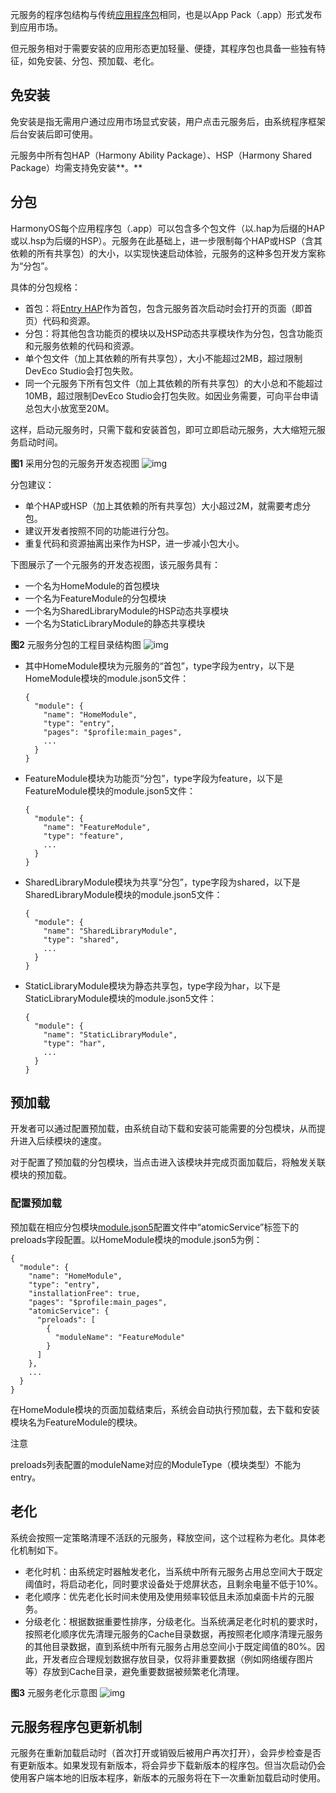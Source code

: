 元服务的程序包结构与传统[应用程序包](https://developer.huawei.com/consumer/cn/doc/harmonyos-guides-V5/application-package-structure-stage-V5)相同，也是以App Pack（.app）形式发布到应用市场。

但元服务相对于需要安装的应用形态更加轻量、便捷，其程序包也具备一些独有特征，如免安装、分包、预加载、老化。

## 免安装

免安装是指无需用户通过应用市场显式安装，用户点击元服务后，由系统程序框架后台安装后即可使用。

元服务中所有包HAP（Harmony Ability Package）、HSP（Harmony Shared Package）均需支持免安装**。**

## 分包

HarmonyOS每个应用程序包（.app）可以包含多个包文件（以.hap为后缀的HAP或以.hsp为后缀的HSP）。元服务在此基础上，进一步限制每个HAP或HSP（含其依赖的所有共享包）的大小，以实现快速启动体验，元服务的这种多包开发方案称为“分包”。

具体的分包规格：

- 首包：将[Entry HAP](https://developer.huawei.com/consumer/cn/doc/harmonyos-guides-V5/application-package-overview-V5)作为首包，包含元服务首次启动时会打开的页面（即首页）代码和资源。
- 分包：将其他包含功能页的模块以及HSP动态共享模块作为分包，包含功能页和元服务依赖的代码和资源。
- 单个包文件（加上其依赖的所有共享包），大小不能超过2MB，超过限制DevEco Studio会打包失败。
- 同一个元服务下所有包文件（加上其依赖的所有共享包）的大小总和不能超过10MB，超过限制DevEco Studio会打包失败。如因业务需要，可向平台申请总包大小放宽至20M。

这样，启动元服务时，只需下载和安装首包，即可立即启动元服务，大大缩短元服务启动时间。

**图1** 采用分包的元服务开发态视图
![img](https://luckly007.oss-cn-beijing.aliyuncs.com/uPic/0000000000011111111.20241101142403.48229676262599038260030957913382:50001231000000:2800:62114B20FE531642D28B9C0903B14832EA965E0120850DD9754ADA7BF3457321.png)

分包建议：

- 单个HAP或HSP（加上其依赖的所有共享包）大小超过2M，就需要考虑分包。
- 建议开发者按照不同的功能进行分包。
- 重复代码和资源抽离出来作为HSP，进一步减小包大小。

下图展示了一个元服务的开发态视图，该元服务具有：

- 一个名为HomeModule的首包模块
- 一个名为FeatureModule的分包模块
- 一个名为SharedLibraryModule的HSP动态共享模块
- 一个名为StaticLibraryModule的静态共享模块

**图2** 元服务分包的工程目录结构图
![img](https://luckly007.oss-cn-beijing.aliyuncs.com/uPic/0000000000011111111.20241101142403.39721743975287287533841424456189:50001231000000:2800:3A039B0F572919465E0FAD6A5B638EE48DB50E20AE8F4F03B8AF6284C4678470.png)

- 其中HomeModule模块为元服务的“首包”，type字段为entry，以下是HomeModule模块的module.json5文件：

  ```cangjie
  {  
    "module": {
      "name": "HomeModule",
      "type": "entry",
      "pages": "$profile:main_pages",    
      ...
    }
  }
  ```

- FeatureModule模块为功能页“分包”，type字段为feature，以下是FeatureModule模块的module.json5文件：

  ```cangjie
  {  
    "module": {
      "name": "FeatureModule",
      "type": "feature",
      ...
    }
  }
  ```

- SharedLibraryModule模块为共享“分包”，type字段为shared，以下是SharedLibraryModule模块的module.json5文件：

  ```cangjie
  {  
    "module": {
      "name": "SharedLibraryModule",
      "type": "shared",
      ...
    }
  }
  ```

- StaticLibraryModule模块为静态共享包，type字段为har，以下是StaticLibraryModule模块的module.json5文件：

  ```cangjie
  {  
    "module": {
      "name": "StaticLibraryModule",
      "type": "har",
      ...
    }
  }
  ```

## 预加载

开发者可以通过配置预加载，由系统自动下载和安装可能需要的分包模块，从而提升进入后续模块的速度。

对于配置了预加载的分包模块，当点击进入该模块并完成页面加载后，将触发关联模块的预加载。

### 配置预加载

预加载在相应分包模块[module.json5](https://developer.huawei.com/consumer/cn/doc/harmonyos-guides-V5/module-configuration-file-V5)配置文件中“atomicService”标签下的preloads字段配置。以HomeModule模块的module.json5为例：

```cangjie
{  
  "module": {
    "name": "HomeModule",
    "type": "entry",
    "installationFree": true,
    "pages": "$profile:main_pages",
    "atomicService": {
      "preloads": [
        {
          "moduleName": "FeatureModule"
        }
      ]
    },
    ...
  }
}
```

在HomeModule模块的页面加载结束后，系统会自动执行预加载，去下载和安装模块名为FeatureModule的模块。

注意

preloads列表配置的moduleName对应的ModuleType（模块类型）不能为entry。

## 老化

系统会按照一定策略清理不活跃的元服务，释放空间，这个过程称为老化。具体老化机制如下。

- 老化时机：由系统定时器触发老化，当系统中所有元服务占用总空间大于既定阈值时，将启动老化，同时要求设备处于熄屏状态，且剩余电量不低于10%。
- 老化顺序：优先老化长时间未使用及使用频率较低且未添加桌面卡片的元服务。
- 分级老化：根据数据重要性排序，分级老化。当系统满足老化时机的要求时，按照老化顺序优先清理元服务的Cache目录数据，再按照老化顺序清理元服务的其他目录数据，直到系统中所有元服务占用总空间小于既定阈值的80%。因此，开发者应合理规划数据存放目录，仅将非重要数据（例如网络缓存图片等）存放到Cache目录，避免重要数据被频繁老化清理。

**图3** 元服务老化示意图
![img](https://luckly007.oss-cn-beijing.aliyuncs.com/uPic/0000000000011111111.20241101142403.23966408068114959251346424943176:50001231000000:2800:B50EA8855E1823A234F3F3312F5FEE9A8160539D6858202E8DF2F21B7322BF98.png)

## 元服务程序包更新机制

元服务在重新加载启动时（首次打开或销毁后被用户再次打开），会异步检查是否有更新版本。如果发现有新版本，将会异步下载新版本的程序包。但当次启动仍会使用客户端本地的旧版本程序，新版本的元服务将在下一次重新加载启动时使用。